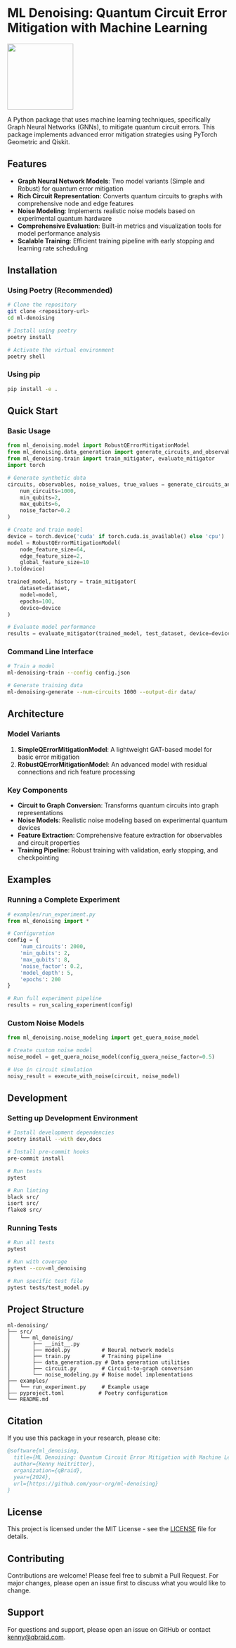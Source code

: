 # ML Denoising: Quantum Circuit Error Mitigation with Machine Learning

[<img src="https://qbraid-static.s3.amazonaws.com/logos/Launch_on_qBraid_white.png" width="150">](https://account.qbraid.com?gitHubUrl=https://github.com/qBraid/ai4quantum.git&utm_source=github&redirectUrl=ml-denoising/README.md)


A Python package that uses machine learning techniques, specifically Graph Neural Networks (GNNs), to mitigate quantum circuit errors. This package implements advanced error mitigation strategies using PyTorch Geometric and Qiskit.

## Features

- **Graph Neural Network Models**: Two model variants (Simple and Robust) for quantum error mitigation
- **Rich Circuit Representation**: Converts quantum circuits to graphs with comprehensive node and edge features
- **Noise Modeling**: Implements realistic noise models based on experimental quantum hardware
- **Comprehensive Evaluation**: Built-in metrics and visualization tools for model performance analysis
- **Scalable Training**: Efficient training pipeline with early stopping and learning rate scheduling

## Installation

### Using Poetry (Recommended)

```bash
# Clone the repository
git clone <repository-url>
cd ml-denoising

# Install using poetry
poetry install

# Activate the virtual environment
poetry shell
```

### Using pip

```bash
pip install -e .
```

## Quick Start

### Basic Usage

```python
from ml_denoising.model import RobustQErrorMitigationModel
from ml_denoising.data_generation import generate_circuits_and_observables
from ml_denoising.train import train_mitigator, evaluate_mitigator
import torch

# Generate synthetic data
circuits, observables, noise_values, true_values = generate_circuits_and_observables(
    num_circuits=1000,
    min_qubits=2,
    max_qubits=6,
    noise_factor=0.2
)

# Create and train model
device = torch.device('cuda' if torch.cuda.is_available() else 'cpu')
model = RobustQErrorMitigationModel(
    node_feature_size=64,
    edge_feature_size=2,
    global_feature_size=10
).to(device)

trained_model, history = train_mitigator(
    dataset=dataset,
    model=model,
    epochs=100,
    device=device
)

# Evaluate model performance
results = evaluate_mitigator(trained_model, test_dataset, device=device)
```

### Command Line Interface

```bash
# Train a model
ml-denoising-train --config config.json

# Generate training data
ml-denoising-generate --num-circuits 1000 --output-dir data/
```

## Architecture

### Model Variants

1. **SimpleQErrorMitigationModel**: A lightweight GAT-based model for basic error mitigation
2. **RobustQErrorMitigationModel**: An advanced model with residual connections and rich feature processing

### Key Components

- **Circuit to Graph Conversion**: Transforms quantum circuits into graph representations
- **Noise Models**: Realistic noise modeling based on experimental quantum devices
- **Feature Extraction**: Comprehensive feature extraction for observables and circuit properties
- **Training Pipeline**: Robust training with validation, early stopping, and checkpointing

## Examples

### Running a Complete Experiment

```python
# examples/run_experiment.py
from ml_denoising import *

# Configuration
config = {
    'num_circuits': 2000,
    'min_qubits': 2,
    'max_qubits': 8,
    'noise_factor': 0.2,
    'model_depth': 5,
    'epochs': 200
}

# Run full experiment pipeline
results = run_scaling_experiment(config)
```

### Custom Noise Models

```python
from ml_denoising.noise_modeling import get_quera_noise_model

# Create custom noise model
noise_model = get_quera_noise_model(config_quera_noise_factor=0.5)

# Use in circuit simulation
noisy_result = execute_with_noise(circuit, noise_model)
```

## Development

### Setting up Development Environment

```bash
# Install development dependencies
poetry install --with dev,docs

# Install pre-commit hooks
pre-commit install

# Run tests
pytest

# Run linting
black src/
isort src/
flake8 src/
```

### Running Tests

```bash
# Run all tests
pytest

# Run with coverage
pytest --cov=ml_denoising

# Run specific test file
pytest tests/test_model.py
```

## Project Structure

```
ml-denoising/
├── src/
│   └── ml_denoising/
│       ├── __init__.py
│       ├── model.py          # Neural network models
│       ├── train.py          # Training pipeline
│       ├── data_generation.py # Data generation utilities
│       ├── circuit.py        # Circuit-to-graph conversion
│       └── noise_modeling.py # Noise model implementations
├── examples/
│   └── run_experiment.py     # Example usage
├── pyproject.toml           # Poetry configuration
└── README.md
```

## Citation

If you use this package in your research, please cite:

```bibtex
@software{ml_denoising,
  title={ML Denoising: Quantum Circuit Error Mitigation with Machine Learning},
  author={Kenny Heitritter},
  organization={qBraid},
  year={2024},
  url={https://github.com/your-org/ml-denoising}
}
```

## License

This project is licensed under the MIT License - see the [LICENSE](LICENSE) file for details.

## Contributing

Contributions are welcome! Please feel free to submit a Pull Request. For major changes, please open an issue first to discuss what you would like to change.

## Support

For questions and support, please open an issue on GitHub or contact [kenny@qbraid.com](mailto:kenny@qbraid.com). 